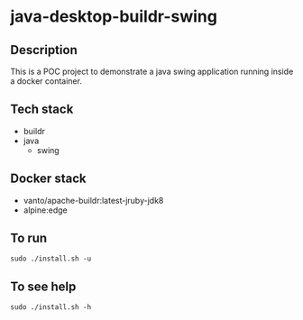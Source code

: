 # java-desktop-buildr-swing

## Description
This is a POC project to demonstrate a
java swing application running inside a
docker container. 

## Tech stack
- buildr
- java
  - swing

## Docker stack
- vanto/apache-buildr:latest-jruby-jdk8
- alpine:edge

## To run
`sudo ./install.sh -u`

## To see help
`sudo ./install.sh -h`
